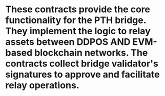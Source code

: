 # These contracts provide the core functionality for the PTH bridge. They implement the logic to relay assets between DDPOS AND EVM-based blockchain networks. The contracts collect bridge validator's signatures to approve and facilitate relay operations.
